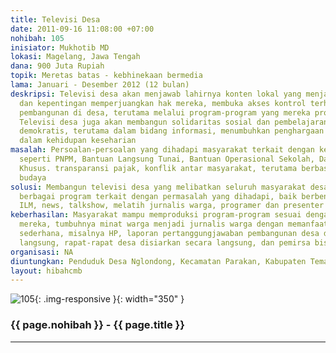 ```yaml
---
title: Televisi Desa
date: 2011-09-16 11:08:00 +07:00
nohibah: 105
inisiator: Mukhotib MD
lokasi: Magelang, Jawa Tengah
dana: 900 Juta Rupiah
topik: Meretas batas - kebhinekaan bermedia
lama: Januari - Desember 2012 (12 bulan)
deskripsi: Televisi desa akan menjawab lahirnya konten lokal yang menjadi kebutuhan
  dan kepentingan memperjuangkan hak mereka, membuka akses kontrol terhadap kebijakan
  pembangunan di desa, terutama melalui program-program yang mereka produksi sendiri.
  Televisi desa juga akan membangun solidaritas sosial dan pembelajaran kehidupan
  demokratis, terutama dalam bidang informasi, menumbuhkan penghargaan atas keberagamaan
  dalam kehidupan keseharian
masalah: Persoalan-persoalan yang dihadapi masyarakat terkait dengan kebijakan pembangunan,
  seperti PNPM, Bantuan Langsung Tunai, Bantuan Operasional Sekolah, Danas Alokasi
  Khusus. transparansi pajak, konflik antar masyarakat, terutama berbasis agama dan
  budaya
solusi: Membangun televisi desa yang melibatkan seluruh masyarakat desa, merancang
  berbagai program terkait dengan permasalah yang dihadapi, baik berbentuk dokukmenter,
  ILM, news, talkshow, melatih jurnalis warga, programer dan presenter
keberhasilan: Masyarakat mampu memproduksi program-program sesuai dengan kepentingan
  mereka, tumbuhnya minat warga menjadi jurnalis warga dengan memanfaatkan alat-alat
  sederhana, misalnya HP, laporan pertanggungjawaban pembangunan desa disiarkan secara
  langsung, rapat-rapat desa disiarkan secara langsung, dan pemirsa bisa turut bertanya.
organisasi: NA
diuntungkan: Penduduk Desa Nglondong, Kecamatan Parakan, Kabupaten Temanggun
layout: hibahcmb
---
```


![105](/static/img/hibahcmb/105.png){: .img-responsive }{: width="350" }

### {{ page.nohibah }} - {{ page.title }}

---
